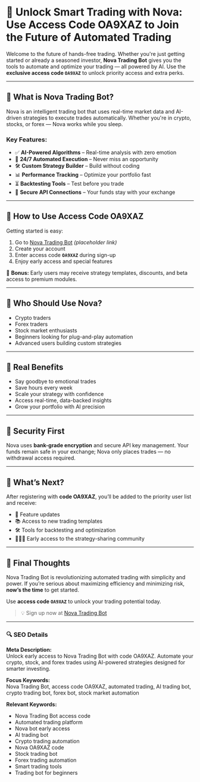 # 🚀 Unlock Smart Trading with Nova: Use Access Code OA9XAZ to Join the Future of Automated Trading

Welcome to the future of hands-free trading. Whether you're just getting started or already a seasoned investor, **Nova Trading Bot** gives you the tools to automate and optimize your trading — all powered by AI. Use the **exclusive access code `OA9XAZ`** to unlock priority access and extra perks.

---

## 🤖 What is Nova Trading Bot?

Nova is an intelligent trading bot that uses real-time market data and AI-driven strategies to execute trades automatically. Whether you're in crypto, stocks, or forex — Nova works while you sleep.

### Key Features:
- ✅ **AI-Powered Algorithms** – Real-time analysis with zero emotion  
- 🔄 **24/7 Automated Execution** – Never miss an opportunity  
- 🛠️ **Custom Strategy Builder** – Build without coding  
- 📊 **Performance Tracking** – Optimize your portfolio fast  
- ⏳ **Backtesting Tools** – Test before you trade  
- 🔐 **Secure API Connections** – Your funds stay with your exchange

---

## 🔐 How to Use Access Code OA9XAZ

Getting started is easy:

1. Go to [Nova Trading Bot](https://t.me/TradeonNovaBot?start=r-OA9XAZ) *(placeholder link)*  
2. Create your account  
3. Enter access code **`OA9XAZ`** during sign-up  
4. Enjoy early access and special features

🎁 **Bonus:** Early users may receive strategy templates, discounts, and beta access to premium modules.

---

## 🎯 Who Should Use Nova?

- Crypto traders  
- Forex traders  
- Stock market enthusiasts  
- Beginners looking for plug-and-play automation  
- Advanced users building custom strategies

---

## 🧠 Real Benefits

- Say goodbye to emotional trades  
- Save hours every week  
- Scale your strategy with confidence  
- Access real-time, data-backed insights  
- Grow your portfolio with AI precision

---

## 🔐 Security First

Nova uses **bank-grade encryption** and secure API key management. Your funds remain safe in your exchange; Nova only places trades — no withdrawal access required.

---

## 🧭 What’s Next?

After registering with **code OA9XAZ**, you’ll be added to the priority user list and receive:

- 🎯 Feature updates  
- 📚 Access to new trading templates  
- 🛠️ Tools for backtesting and optimization  
- 🧑‍🤝‍🧑 Early access to the strategy-sharing community  

---

## 📣 Final Thoughts

Nova Trading Bot is revolutionizing automated trading with simplicity and power. If you’re serious about maximizing efficiency and minimizing risk, **now’s the time** to get started.

Use **access code `OA9XAZ`** to unlock your trading potential today.

> 💡 Sign up now at [Nova Trading Bot](https://t.me/TradeonNovaBot?start=r-OA9XAZ)

---

### 🔍 SEO Details

**Meta Description:**  
Unlock early access to Nova Trading Bot with code OA9XAZ. Automate your crypto, stock, and forex trades using AI-powered strategies designed for smarter investing.

**Focus Keywords:**  
Nova Trading Bot, access code OA9XAZ, automated trading, AI trading bot, crypto trading bot, forex bot, stock market automation

**Relevant Keywords:**
- Nova Trading Bot access code  
- Automated trading platform  
- Nova bot early access  
- AI trading bot  
- Crypto trading automation  
- Nova OA9XAZ code  
- Stock trading bot  
- Forex trading automation  
- Smart trading tools  
- Trading bot for beginners
